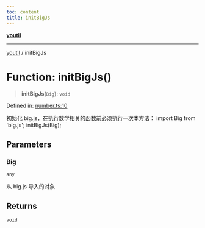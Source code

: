 ```yaml
---
toc: content
title: initBigJs
---
```

[**youtil**](../README.md)

***

[youtil](../globals.md) / initBigJs

# Function: initBigJs()

> **initBigJs**(`Big`): `void`

Defined in: [number.ts:10](https://github.com/sxei/youtil/blob/694ab8493a838606110abf86b5e5d35bb7326cbe/src/number.ts#L10)

初始化 big.js，在执行数学相关的函数前必须执行一次本方法：
import Big from 'big.js';
initBigJs(Big);

## Parameters

### Big

`any`

从 big.js 导入的对象

## Returns

`void`
